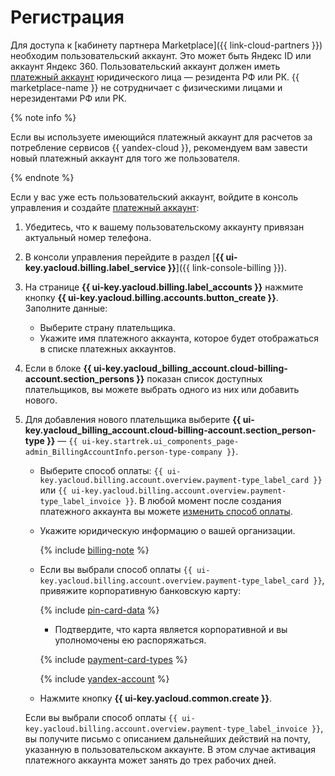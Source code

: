 # Регистрация

Для доступа к [кабинету партнера Marketplace]({{ link-cloud-partners }}) необходим пользовательский аккаунт. Это может быть Яндекс ID или аккаунт Яндекс 360. Пользовательский аккаунт должен иметь [платежный аккаунт](../../billing/concepts/billing-account.md#ba-types) юридического лица — резидента РФ или РК. {{ marketplace-name }} не сотрудничает с физическими лицами и нерезидентами РФ или РК. 

{% note info %}

Если вы используете имеющийся платежный аккаунт для расчетов за потребление сервисов {{ yandex-cloud }}, рекомендуем вам завести новый платежный аккаунт для того же пользователя.

{% endnote %}

Если у вас уже есть пользовательский аккаунт, войдите в консоль управления и создайте [платежный аккаунт](../../billing/concepts/billing-account.md):

1. Убедитесь, что к вашему пользовательскому аккаунту привязан актуальный номер телефона.
1. В консоли управления перейдите в раздел [**{{ ui-key.yacloud.billing.label_service }}**]({{ link-console-billing }}).
1. На странице **{{ ui-key.yacloud.billing.label_accounts }}** нажмите кнопку **{{ ui-key.yacloud.billing.accounts.button_create }}**. Заполните данные:
   * Выберите страну плательщика.
   * Укажите имя платежного аккаунта, которое будет отображаться в списке платежных аккаунтов.
1. Если в блоке **{{ ui-key.yacloud_billing_account.cloud-billing-account.section_persons }}** показан список доступных плательщиков, вы можете выбрать одного из них или добавить нового.
1. Для добавления нового плательщика выберите **{{ ui-key.yacloud_billing_account.cloud-billing-account.section_person-type }}** — `{{ ui-key.startrek.ui_components_page-admin_BillingAccountInfo.person-type-company }}`.
   
   * Выберите способ оплаты: `{{ ui-key.yacloud.billing.account.overview.payment-type_label_card }}` или `{{ ui-key.yacloud.billing.account.overview.payment-type_label_invoice }}`. В любой момент после создания платежного аккаунта вы можете [изменить способ оплаты](../../billing/operations/change-payment-method.md).
   * Укажите юридическую информацию о вашей организации.
   
     {% include [billing-note](../../_includes/marketplace/billing-note.md) %}
   
   * Если вы выбрали способ оплаты `{{ ui-key.yacloud.billing.account.overview.payment-type_label_card }}`, привяжите корпоративную банковскую карту:
   
     {% include [pin-card-data](../../_includes/billing/pin-card-data.md) %}
   
      * Подтвердите, что карта является корпоративной и вы уполномочены ею распоряжаться.
   
     {% include [payment-card-types](../../_includes/billing/payment-card-types.md) %}
   
     {% include [yandex-account](../../_includes/billing/payment-card-validation.md) %}
   
   * Нажмите кнопку **{{ ui-key.yacloud.common.create }}**.

   Если вы выбрали способ оплаты `{{ ui-key.yacloud.billing.account.overview.payment-type_label_invoice }}`, вы получите письмо с описанием дальнейших действий на почту, указанную в пользовательском аккаунте. В этом случае активация платежного аккаунта может занять до трех рабочих дней.